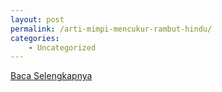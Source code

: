 ```yaml
---
layout: post
permalink: /arti-mimpi-mencukur-rambut-hindu/
categories:
    - Uncategorized
---
```


[Baca Selengkapnya](/02)
